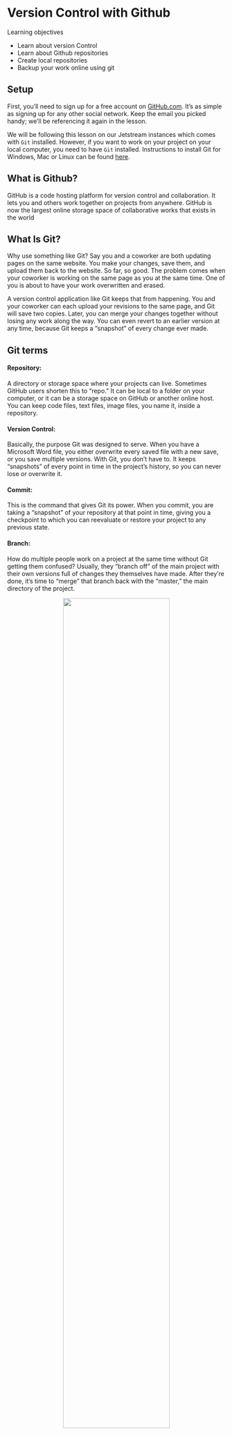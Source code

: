 # Version Control with Github


Learning objectives

+ Learn about version Control
+ Learn about Github repositories
+ Create local repositories
+ Backup your work online using git

## Setup

First, you’ll need to sign up for a free account on [GitHub.com](https://github.com/). It’s as simple as signing up for any other social network. Keep the email you picked handy; we’ll be referencing it again in the lesson.

We will be following this lesson on our Jetstream instances which comes with `Git` installed. However, if you want to work on your project on your local computer, you need to have `Git` installed. Instructions to install Git for Windows, Mac or Linux can be found [here](https://git-scm.com/downloads).

## What is Github?

GitHub is a code hosting platform for version control and collaboration. It lets you and others work together on projects from anywhere. GitHub is now the largest online storage space of collaborative works that exists in the world

## What Is Git?

Why use something like Git? Say you and a coworker are both updating pages on the same website. You make your changes, save them, and upload them back to the website. So far, so good. The problem comes when your coworker is working on the same page as you at the same time. One of you is about to have your work overwritten and erased.

A version control application like Git keeps that from happening. You and your coworker can each upload your revisions to the same page, and Git will save two copies. Later, you can merge your changes together without losing any work along the way. You can even revert to an earlier version at any time, because Git keeps a “snapshot” of every change ever made.

## Git terms

#### **Repository:** 
A directory or storage space where your projects can live. Sometimes GitHub users shorten this to “repo.” It can be local to a folder on your computer, or it can be a storage space on GitHub or another online host. You can keep code files, text files, image files, you name it, inside a repository.

#### **Version Control:** 
Basically, the purpose Git was designed to serve. When you have a Microsoft Word file, you either overwrite every saved file with a new save, or you save multiple versions. With Git, you don’t have to. It keeps “snapshots” of every point in time in the project’s history, so you can never lose or overwrite it.

#### **Commit:** 
This is the command that gives Git its power. When you commit, you are taking a “snapshot” of your repository at that point in time, giving you a checkpoint to which you can reevaluate or restore your project to any previous state.

#### **Branch:** 
How do multiple people work on a project at the same time without Git getting them confused? Usually, they “branch off” of the main project with their own versions full of changes they themselves have made. After they’re done, it’s time to “merge” that branch back with the “master,” the main directory of the project.

<center><img src="img/git_branch.png" width="70%"></center>
<br>

## Git-Specific Commands

`git init`: Initializes a new Git repository. Until you run this command inside a repository or directory, it’s just a regular folder. Only after you input this does it accept further Git commands.

`git config`: Short for “configure,” this is most useful when you’re setting up Git for the first time.

`git help`: Forgot a command? Type this into the command line to bring up the 21 most common git commands. You can also be more specific and type “git help init” or another term to figure out how to use and configure a specific git command.

`git status`: Check the status of your repository. See which files are inside it, which changes still need to be committed, and which branch of the repository you’re currently working on.

`git add`: This does not add new files to your repository. Instead, it brings new files to Git’s attention. After you add files, they’re included in Git’s “snapshots” of the repository.

`git commit`: Git’s most important command. After you make any sort of change, you input this in order to take a “snapshot” of the repository. Usually it goes `git commit -m “Message here.”` The `-m` indicates that the following section of the command should be read as a message.

`git branch`: Working with multiple collaborators and want to make changes on your own? This command will let you build a new branch, or timeline of commits, of changes and file additions that are completely your own. Your title goes after the command. If you wanted a new branch called “cats,” you’d type `git branch cats`.

`git checkout`: Literally allows you to “check out” a repository that you are not currently inside. This is a navigational command that lets you move to the repository you want to check. You can use this command as g`it checkout master` to look at the master branch, or `git checkout cats` to look at another branch.

`git merge`: When you’re done working on a branch, you can merge your changes back to the master branch, which is visible to all collaborators. `git merge cats` would take all the changes you made to the “cats” branch and add them to the master.

`git push`: If you’re working on your local computer, and want your commits to be visible online on GitHub as well, you “push” the changes up to GitHub with this command.

`git pull`: If you’re working on your local computer and want the most up-to-date version of your repository to work with, you “pull” the changes down from GitHub with this command.

## Setting Up GitHub And Git For The First Time

Login to your Jetstream computer! You should see and should see something like this:

```
diblynn@js-17-71:~$
```

Make sure you're in your home directory:

```
cd ~
```

**It’s time to introduce yourself to Git. Type in the following code:**

```
git config --global user.name "Your Name Here"
```

Next, tell it your email and make sure it’s the same email you used when you signed up for a GitHub.com account

```
git config --global user.email "your_email@youremail.com"
```

## Creating Your Online Repository

Now that you’re all set up, it’s time to create a place for your project to live. Both Git and GitHub refer to this as a repository, or “repo” for short, a digital directory or storage space where you can access your project, its files, and all the versions of its files that Git saves.

- On your Github profile, click the plus button and select a "New Repository".

<center><img src="img/git_new_repo.png" width="70%"></center>
<br>

- Give your repository a name & fill out the necessary information for your repository to be distinct and recognizeable.

- Don’t worry about clicking the checkbox next to “Initialize this repository with a README.” A Readme file is usually a text file that explains a bit about the project. But we can make our own Readme file locally for practice.

- Click the green “Create Repository” button and you’re set. You now have an online space for your project to live in.

<center><img src="img/git_create_repo.png" width="70%"></center>
<br>

## Creating Your Local Repository

To begin, let's create a new directory called MyProject.

```
mkdir ~/MyProject
```

Then we will move into this new directory.

```
cd ~/MyProject
```

To create a local repository, we will first initiate a new repository for "MyProject" by entering the following command:

```
git init
```

`touch` is a multi-purpose command, but one of its key uses is to creat new, empty files. In our case, we will create a new file called Readme.txt. 

```
touch Readme.txt
```

We can check the status of our new repository by using `git status`.  

```
git status
```

When we want Git to track a file, we use `git add` followed by the file we want Git to "see". If we do not use `git add`, Git will not "see" this file.

```
git add Readme.txt
```

Lastly, to have Git track the current "snapshot" of our file, we enter `git commit`. The `-m` flag allows us to add a personal message with the files we are committing. In the following example, our message is "Add Readme.txt". Examples of other messages could include version information, changes made to a document, document descriptions, etc. 

```
git commit -m “Add Readme.txt”
```

Now Git has a "snapshot" of this version of Readme.txt which you can return to at any time in the future!

<center><img src="img/git_working.png" width="60%"></center>
<br>

## Connect Your Local Repository To Your GitHub Repository Online

<center><img src="img/git_remote.png" width="70%"></center>
<br>

This setup also makes it easy to have multiple collaborators working on the same project. Each of you can work alone on your own computers, but upload or “push” your changes up to the GitHub repository when they’re ready.

To tell Git the address off your remote repo in Github, Type the following replacing the address of the repo with your own

```
git remote add origin https://github.com/username/myproject.git
```

Git now knows there’s a remote repository and it’s where you want your local repository changes to go. To confirm, type this to check:

```
git remote -v
```

Great, Git is able to connect with our remote on Github. So, let's go ahead and push our files to Github

```
git push origin master
```

**You will be prompted for your Github username and password at this point**

and you can see some output like this that git is sending packets of data to your github repo and by this you will force git to back up all of your commits since the last time you pushed to be backed up online. FOR FREE!

```
Counting objects: 3, done.
Writing objects: 100% (3/3), 217 bytes | 217.00 KiB/s, done.
Total 3 (delta 0), reused 0 (delta 0)
To https://github.com/sateeshbio5/angus_test.git
 * [new branch]      master -> master

```

> Note: To avoid having to type your username and password each time you push/pull from your github repos, read about Secure Login [here](https://help.github.com/articles/connecting-to-github-with-ssh/)


<center><img src="img/github_repo.png" width="70%"></center>
<br>

## Collaborating via GitHub

- [**Managing your work on Github**](https://help.github.com/en/github/managing-your-work-on-github)

- **GitHub Issues:** Issues are a great way to keep track of tasks, enhancements, and bugs for your projects. They’re kind of like email—except they can be shared and discussed with all. Read more about Mastering Issues on Github [here](https://guides.github.com/features/issues/)

<center><img src="img/git_issues.png" width="70%"></center>
<br>

- **GitHub Pull-Requests:** Pull requests let you tell others about changes you've pushed to a branch in a repository on GitHub. Once a pull request is opened, you can discuss and review the potential changes with collaborators and add follow-up commits before your changes are merged into the base branch.

<center><img src="img/git_PR.png" width="70%"></center>
<br>

Look at others' repositories:

- [Hadley Wickham (ggplot2)](https://github.com/hadley)

- [Yihui Xie (knitr)](https://github.com/yihui)

- [ANGUS 2019](https://angus.readthedocs.io/en/2019/)

## Read the Docs: Documentation Simplified

- Read the Docs simplifies software documentation by automating building, versioning, and hosting of your docs for you. Think of it as Continuous Documentation.

- See documentation [here](https://docs.readthedocs.io/en/stable/index.html)

- [CyVerse RTD Template](https://github.com/sateeshperi/CyVerse_RTD_Template)

## Host Websites & Blogs on GitHub

- GitHub Pages is an awesome feature that lets you host websites/blogs for you and your projects.

- Hosted directly from your GitHub repository. Just edit, push, and your changes are live.

- Read more about GitHub Pages [here](https://pages.github.com/)

- [Website Templates](https://website-templates.github.io/)

- [Academic pages template](https://github.com/academicpages/academicpages.github.io)

- [Jekyll Themes](http://jekyllthemes.org/)


## Sources for this tutorial & Additional Git Resources

- **Introductory tutorial by Lauren Orsini [here](https://readwrite.com/2013/09/30/understanding-github-a-journey-for-beginners-part-1/)**

- [Pro Git](https://git-scm.com/book)

- [Try Git](https://www.codeschool.com/courses/try-git)

- [Github Guides](https://www.youtube.com/GitHubGuides)

- [Github Reference](http://gitref.org/)

- [Git - Simple Guide](https://rogerdudler.github.io/git-guide)

- [Github Hello World](https://guides.github.com/activities/hello-world/)
